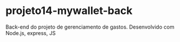 # projeto14-mywallet-back
Back-end do projeto de gerenciamento de gastos. Desenvolvido com Node.js, express, JS

